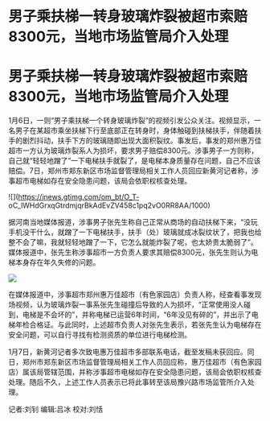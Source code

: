 # 男子乘扶梯一转身玻璃炸裂被超市索赔8300元，当地市场监管局介入处理

# 男子乘扶梯一转身玻璃炸裂被超市索赔8300元，当地市场监管局介入处理

1月6日，一则“男子乘扶梯一个转身玻璃炸裂”的视频引发公众关注。视频显示，一名男子在某超市乘坐扶梯下行至底部正在转身时，身体触碰到扶梯扶手，伴随着扶手的剧烈抖动，扶手下方的玻璃随即出现大面积裂纹。事发后，事发的郑州惠万佳超市一方认为玻璃炸裂系人为损坏，要求男子赔偿8300元。涉事男子一方则称，自己就“轻轻地蹭了”一下电梯扶手就裂了，是电梯本身质量存在问题，自己不应该赔偿。7日，郑州市郑东新区市场监督管理局相关工作人员回应新黄河记者称，涉事超市电梯如存在安全隐患问题，该局会依职权核查处理。

![](https://inews.gtimg.com/om_bt/O_T-
oC_lWHdGrxqGtrdmjqrBkAdEvZV458c1pq2vO0RR8AA/1000)

据河南当地媒体报道，涉事男子张先生称自己正常从商场的自动扶梯下来，“没玩手机没干什么，就蹭了一下电梯扶手，扶手（处）玻璃就成冰裂纹状了，把我也给整不会了嘛，我就轻轻地蹭了一下，它怎么就能炸裂了呢，也太娇贵太脆弱了”。媒体报道中，张先生称涉事超市一方负责人要求其赔偿8300元，张先生则认为电梯本身存在年久失修的问题。

![](https://inews.gtimg.com/om_bt/OaCRz9J10voyt7Ks72m1dwdflval2g91lgEzzJhE_FhwsAA/1000)

在媒体报道中，涉事超市郑州惠万佳超市（有色家园店）负责人称，经查看事发现场视频，认为玻璃炸裂一事系张先生碰撞后导致的人为损坏，“正常使用没人碰到，电梯是不会坏的”，并称电梯已运营6年时间，“6年没见有碎的”，并出示了电梯年检合格证。与此同时，上述超市负责人对张先生表示，若张先生认为电梯存在安全问题，可以自行寻找有检测资质的单位进行电梯检测。

1月7日，新黄河记者多次致电惠万佳超市多部联系电话，截至发稿未获回应。同日，郑州市郑东新区市场监督管理局相关工作人员回应称，惠万佳超市（有色家园店）属该局管辖范围，并称涉事超市电梯如存在安全隐患问题，该局会依职权核查处理。随后不久，上述工作人员表示已将此事转至该局豫兴路市场监管所介入处理。

记者:刘钊 编辑:吕冰 校对:刘恬

